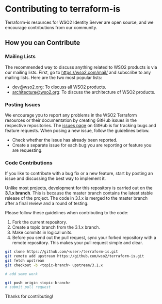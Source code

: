 # Contributing to terraform-is

Terraform-is resources for WSO2 Identity Server are open source, and we encourage contributions from our community.

## How you can Contribute

### Mailing Lists
The recommended way to discuss anything related to WSO2 products is via our mailing lists. First, go to https://wso2.com/mail/ and subscribe to any mailing lists. Here are the two most popular lists:
* dev@wso2.org: To discuss all WSO2 products.
* architecture@wso2.org: To discuss the architecture of WSO2 products.

### Posting Issues
We encourage you to report any problems in the WSO2 Terraform resources or their documentation by creating GitHub issues in the respective repositories. The [issues page](https://github.com/wso2/terraform-is/issues) on GitHub is for tracking bugs and feature requests. When posing a new issue, follow the guidelines below.
* Check whether the issue has already been reported.
* Create a separate issue for each bug you are reporting or feature you are requesting.

### Code Contributions
If you like to contribute with a bug fix or a new feature, start by posting an issue and discussing the best way to implement it. 

Unlike most projects, development for this repository is carried out on the **3.1.x branch**. This is because the master branch contains the latest stable release of the project. The code in 3.1.x is merged to the master branch after a final review and a round of testing.

Please follow these guidelines when contributing to the code:
1. Fork the current repository.
2. Create a topic branch from the 3.1.x branch.
3. Make commits in logical units.
4. Before you send out the pull request, sync your forked repository with a remote repository. This makes your pull request simple and clear.

```bash
git clone https://github.com/<user>/terraform-is.git
git remote add upstream https://github.com/wso2/terraform-is.git
git fetch upstream
git checkout -b <topic-branch> upstream/3.1.x

# add some work

git push origin <topic-branch>
# submit pull request

```

Thanks for contributing!
